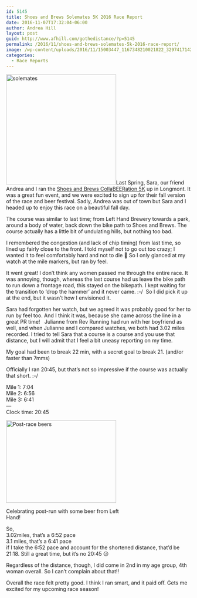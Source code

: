 ```yaml
---
id: 5145
title: Shoes and Brews Solemates 5K 2016 Race Report
date: 2016-11-07T17:32:04-06:00
author: Andrea Hill
layout: post
guid: http://www.afhill.com/gothedistance/?p=5145
permalink: /2016/11/shoes-and-brews-solemates-5k-2016-race-report/
image: /wp-content/uploads/2016/11/15003447_1167348210021822_3297417142720207390_o.jpg
categories:
  - Race Reports
---
```

[<img class="alignleft size-medium wp-image-5151" src="http://www.afhill.com/gothedistance/wp-content/uploads/2016/11/15003447_1167348210021822_3297417142720207390_o-300x300.jpg" alt="solemates" width="300" height="300" srcset="http://www.afhill.com/gothedistance/wp-content/uploads/2016/11/15003447_1167348210021822_3297417142720207390_o-300x300.jpg 300w, http://www.afhill.com/gothedistance/wp-content/uploads/2016/11/15003447_1167348210021822_3297417142720207390_o-150x150.jpg 150w, http://www.afhill.com/gothedistance/wp-content/uploads/2016/11/15003447_1167348210021822_3297417142720207390_o-1024x1024.jpg 1024w, http://www.afhill.com/gothedistance/wp-content/uploads/2016/11/15003447_1167348210021822_3297417142720207390_o-36x36.jpg 36w, http://www.afhill.com/gothedistance/wp-content/uploads/2016/11/15003447_1167348210021822_3297417142720207390_o-115x115.jpg 115w, http://www.afhill.com/gothedistance/wp-content/uploads/2016/11/15003447_1167348210021822_3297417142720207390_o.jpg 1080w" sizes="(max-width: 300px) 100vw, 300px" />](http://www.afhill.com/gothedistance/wp-content/uploads/2016/11/15003447_1167348210021822_3297417142720207390_o.jpg)Last Spring, Sara, our friend Andrea and I ran the [Shoes and Brews CollaBEERation 5K](http://www.afhill.com/gothedistance/2015/04/longmont-collabeeration-5k-race-report/) up in Longmont. It was a great fun event, and we were excited to sign up for their fall version of the race and beer festival. Sadly, Andrea was out of town but Sara and I headed up to enjoy this race on a beautiful fall day.

The course was similar to last time; from Left Hand Brewery towards a park, around a body of water, back down the bike path to Shoes and Brews. The course actually has a little bit of undulating hills, but nothing too bad.

I remembered the congestion (and lack of chip timing) from last time, so lined up fairly close to the front. I told myself not to go out too crazy; I wanted it to feel comfortably hard and not to die 🙂 So I only glanced at my watch at the mile markers, but ran by feel.

It went great! I don&#8217;t think any women passed me through the entire race. It was annoying, though, whereas the last course had us leave the bike path to run down a frontage road, this stayed on the bikepath. I kept waiting for the transition to &#8216;drop the hammer&#8217; and it never came. :-/  So I did pick it up at the end, but it wasn&#8217;t how I envisioned it.

Sara had forgotten her watch, but we agreed it was probably good for her to run by feel too. And I think it was, because she came across the line in a great PR time!   Julianne from Rev Running had run with her boyfriend as well, and when Julianne and I compared watches, we both had 3.02 miles recorded. I tried to tell Sara that a course is a course and you use that distance, but I will admit that I feel a bit uneasy reporting on my time.

My goal had been to break 22 min, with a secret goal to break 21. (and/or faster than 7mms)

Officially I ran 20:45, but that&#8217;s not so impressive if the course was actually that short. :-/

Mile 1: 7:04  
Mile 2: 6:56  
Mile 3: 6:41  
&#8212;  
Clock time: 20:45

<div id="attachment_5149" style="width: 310px" class="wp-caption alignright">
  <img aria-describedby="caption-attachment-5149" class="wp-image-5149 size-medium" src="http://www.afhill.com/gothedistance/wp-content/uploads/2016/11/beers-300x225.jpg" alt="Post-race beers" width="300" height="225" srcset="http://www.afhill.com/gothedistance/wp-content/uploads/2016/11/beers-300x225.jpg 300w, http://www.afhill.com/gothedistance/wp-content/uploads/2016/11/beers-1024x768.jpg 1024w, http://www.afhill.com/gothedistance/wp-content/uploads/2016/11/beers.jpg 1200w" sizes="(max-width: 300px) 100vw, 300px" />
  
  <p id="caption-attachment-5149" class="wp-caption-text">
    Celebrating post-run with some beer from Left Hand!
  </p>
</div>

So,  
3.02miles, that&#8217;s a 6:52 pace  
3.1 miles, that&#8217;s a 6:41 pace  
if I take the 6:52 pace and account for the shortened distance, that&#8217;d be 21:18. Still a great time, but it&#8217;s no 20:45 😉

Regardless of the distance, though, I did come in 2nd in my age group, 4th woman overall. So I can&#8217;t complain about that!!

Overall the race felt pretty good. I think I ran smart, and it paid off. Gets me excited for my upcoming race season!